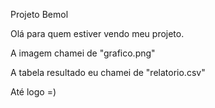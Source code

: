 Projeto Bemol


Olá para quem estiver vendo meu projeto.

A imagem chamei de "grafico.png"

A tabela resultado eu chamei de "relatorio.csv"

Até logo =)
